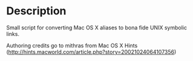 Description
=============================================
Small script for converting Mac OS X aliases to bona fide UNIX symbolic links.

Authoring credits go to mithras from Mac OS X Hints (http://hints.macworld.com/article.php?story=20021024064107356)
